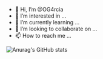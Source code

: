 - 👋 Hi, I’m @OG4rcia
- 👀 I’m interested in ...
- 🌱 I’m currently learning ...
- 💞️ I’m looking to collaborate on ...
- 📫 How to reach me ...

![Anurag's GitHub stats](https://github-readme-stats.vercel.app/api?username=anuraghazra&show_icons=true&theme=radical)
<!---
OG4rcia/OG4rcia is a ✨ special ✨ repository because its `README.md` (this file) appears on your GitHub profile.
You can click the Preview link to take a look at your changes.
--->
